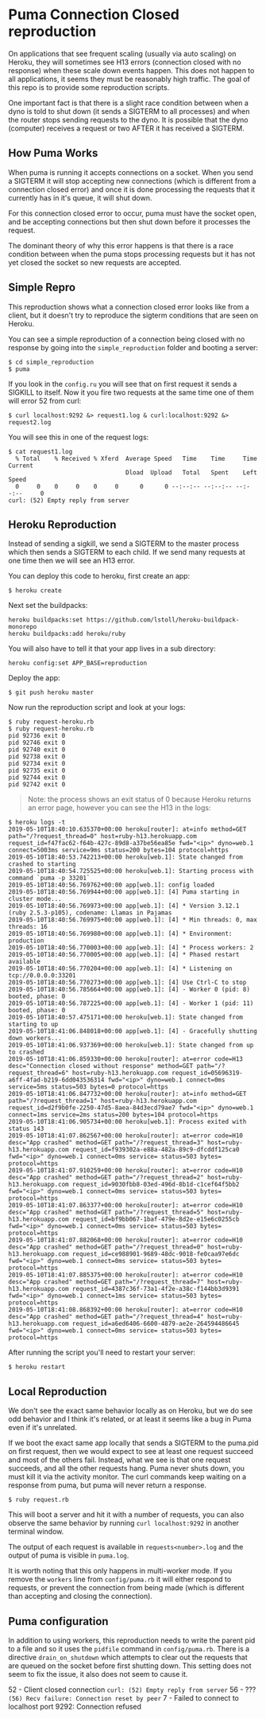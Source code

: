 
# Puma Connection Closed reproduction

On applications that see frequent scaling (usually via auto scaling) on Heroku, they will sometimes see H13 errors (connection closed with no response) when these scale down events happen. This does not happen to all applications, it seems they must be reasonably high traffic. The goal of this repo is to provide some reproduction scripts.

One important fact is that there is a slight race condition between when a dyno is told to shut down (it sends a SIGTERM to all processes) and when the router stops sending requests to the dyno. It is possible that the dyno (computer) receives a request or two AFTER it has received a SIGTERM.


## How Puma Works

When puma is running it accepts connections on a socket. When you send a SIGTERM it will stop accepting new connections (which is different from a connection closed error) and once it is done processing the requests that it currently has in it's queue, it will shut down.

For this connection closed error to occur, puma must have the socket open, and be accepting connections but then shut down before it processes the request.

The dominant theory of why this error happens is that there is a race condition between when the puma stops processing requests but it has not yet closed the socket so new requests are accepted.

## Simple Repro

This reproduction shows what a connection closed error looks like from a client, but it doesn't try to reproduce the sigterm conditions that are seen on Heroku.

You can see a simple reproduction of a connection being closed with no response by going into the `simple_reproduction` folder and booting a server:

```
$ cd simple_reproduction
$ puma
```

If you look in the `config.ru` you will see that on first request it sends a SIGKILL to itself. Now it you fire two requests at the same time one of them will error 52 from curl:


```
$ curl localhost:9292 &> request1.log & curl:localhost:9292 &> request2.log
```

You will see this in one of the request logs:

```
$ cat request1.log
  % Total    % Received % Xferd  Average Speed   Time    Time     Time  Current
                                 Dload  Upload   Total   Spent    Left  Speed
  0     0    0     0    0     0      0      0 --:--:-- --:--:-- --:--:--     0
curl: (52) Empty reply from server
```

## Heroku Reproduction

Instead of sending a sigkill, we send a SIGTERM to the master process which then sends a SIGTERM to each child. If we send many requests at one time then we will see an H13 error.

You can deploy this code to heroku, first create an app:

```
$ heroku create
```

Next set the buildpacks:

```
heroku buildpacks:set https://github.com/lstoll/heroku-buildpack-monorepo
heroku buildpacks:add heroku/ruby
```


You will also have to tell it that your app lives in a sub directory:

```
heroku config:set APP_BASE=reproduction
```

Deploy the app:

```
$ git push heroku master
```

Now run the reproduction script and look at your logs:


```
$ ruby request-heroku.rb
$ ruby request-heroku.rb
pid 92736 exit 0
pid 92746 exit 0
pid 92740 exit 0
pid 92738 exit 0
pid 92734 exit 0
pid 92735 exit 0
pid 92744 exit 0
pid 92742 exit 0
```

> Note: the process shows an exit status of 0 because Heroku returns an error page, however you can see the H13 in the logs:

```
$ heroku logs -t
2019-05-10T18:40:10.635370+00:00 heroku[router]: at=info method=GET path="/?request_thread=0" host=ruby-h13.herokuapp.com request_id=f47fac62-f64b-427c-89d8-a37be56ea85e fwd="<ip>" dyno=web.1 connect=5003ms service=9ms status=200 bytes=104 protocol=https
2019-05-10T18:40:53.742213+00:00 heroku[web.1]: State changed from crashed to starting
2019-05-10T18:40:54.725525+00:00 heroku[web.1]: Starting process with command `puma -p 33201`
2019-05-10T18:40:56.769762+00:00 app[web.1]: config loaded
2019-05-10T18:40:56.769944+00:00 app[web.1]: [4] Puma starting in cluster mode...
2019-05-10T18:40:56.769973+00:00 app[web.1]: [4] * Version 3.12.1 (ruby 2.5.3-p105), codename: Llamas in Pajamas
2019-05-10T18:40:56.769975+00:00 app[web.1]: [4] * Min threads: 0, max threads: 16
2019-05-10T18:40:56.769980+00:00 app[web.1]: [4] * Environment: production
2019-05-10T18:40:56.770003+00:00 app[web.1]: [4] * Process workers: 2
2019-05-10T18:40:56.770005+00:00 app[web.1]: [4] * Phased restart available
2019-05-10T18:40:56.770204+00:00 app[web.1]: [4] * Listening on tcp://0.0.0.0:33201
2019-05-10T18:40:56.770273+00:00 app[web.1]: [4] Use Ctrl-C to stop
2019-05-10T18:40:56.785664+00:00 app[web.1]: [4] - Worker 0 (pid: 8) booted, phase: 0
2019-05-10T18:40:56.787225+00:00 app[web.1]: [4] - Worker 1 (pid: 11) booted, phase: 0
2019-05-10T18:40:57.475171+00:00 heroku[web.1]: State changed from starting to up
2019-05-10T18:41:06.848018+00:00 app[web.1]: [4] - Gracefully shutting down workers...
2019-05-10T18:41:06.937369+00:00 heroku[web.1]: State changed from up to crashed
2019-05-10T18:41:06.859330+00:00 heroku[router]: at=error code=H13 desc="Connection closed without response" method=GET path="/?request_thread=6" host=ruby-h13.herokuapp.com request_id=05696319-a6ff-4fad-b219-6dd043536314 fwd="<ip>" dyno=web.1 connect=0ms service=5ms status=503 bytes=0 protocol=https
2019-05-10T18:41:06.847732+00:00 heroku[router]: at=info method=GET path="/?request_thread=1" host=ruby-h13.herokuapp.com request_id=d2f9b0fe-2250-47d5-8aea-84d3ecd79ae7 fwd="<ip>" dyno=web.1 connect=1ms service=2ms status=200 bytes=104 protocol=https
2019-05-10T18:41:06.905734+00:00 heroku[web.1]: Process exited with status 143
2019-05-10T18:41:07.862567+00:00 heroku[router]: at=error code=H10 desc="App crashed" method=GET path="/?request_thread=3" host=ruby-h13.herokuapp.com request_id=f939302a-e88a-482a-89c9-dfcddf125ca0 fwd="<ip>" dyno=web.1 connect=0ms service= status=503 bytes= protocol=https
2019-05-10T18:41:07.910259+00:00 heroku[router]: at=error code=H10 desc="App crashed" method=GET path="/?request_thread=2" host=ruby-h13.herokuapp.com request_id=9030fbb8-03ed-496d-8b1d-c1cef64f5bb2 fwd="<ip>" dyno=web.1 connect=0ms service= status=503 bytes= protocol=https
2019-05-10T18:41:07.863377+00:00 heroku[router]: at=error code=H10 desc="App crashed" method=GET path="/?request_thread=5" host=ruby-h13.herokuapp.com request_id=bf9bb067-1baf-479e-8d2e-e15e6c0255cb fwd="<ip>" dyno=web.1 connect=0ms service= status=503 bytes= protocol=https
2019-05-10T18:41:07.882068+00:00 heroku[router]: at=error code=H10 desc="App crashed" method=GET path="/?request_thread=0" host=ruby-h13.herokuapp.com request_id=ce988901-9689-48dc-9018-fe0caa97e6dc fwd="<ip>" dyno=web.1 connect=0ms service= status=503 bytes= protocol=https
2019-05-10T18:41:07.885375+00:00 heroku[router]: at=error code=H10 desc="App crashed" method=GET path="/?request_thread=7" host=ruby-h13.herokuapp.com request_id=4387c36f-73a1-4f2e-a38c-f144bb3d9391 fwd="<ip>" dyno=web.1 connect=1ms service= status=503 bytes= protocol=https
2019-05-10T18:41:08.868392+00:00 heroku[router]: at=error code=H10 desc="App crashed" method=GET path="/?request_thread=4" host=ruby-h13.herokuapp.com request_id=a6ed6406-6600-4879-ae2e-264594486645 fwd="<ip>" dyno=web.1 connect=0ms service= status=503 bytes= protocol=https
```

After running the script you'll need to restart your server:

```
$ heroku restart
```

## Local Reproduction

We don't see the exact same behavior locally as on Heroku, but we do see odd behavior and I think it's related, or at least it seems like a bug in Puma even if it's unrelated.

If we boot the exact same app locally that sends a SIGTERM to the puma.pid on first request, then we would expect to see at least one request succeed and most of the others fail. Instead, what we see is that one request succeeds, and all the other requests hang. Puma never shuts down, you must kill it via the activity monitor. The curl commands keep waiting on a response from puma, but puma will never return a response.

```
$ ruby request.rb
```

This will boot a server and hit it with a number of requests, you can also observe the same behavior by running `curl localhost:9292` in another terminal window.

The output of each request is available in `requests<number>.log` and the output of puma is visible in `puma.log`.

It is worth noting that this only happens in multi-worker mode. If you remove the `workers` line from `config/puma.rb` it will either respond to requests, or prevent the connection from being made (which is different than accepting and closing the connection).

## Puma configuration

In addition to using workers, this reproduction needs to write the parent pid to a file and so it uses the `pidfile` command in `config/puma.rb`. There is a directive `drain_on_shutdown` which attempts to clear out the requests that are queued on the socket before first shutting down. This setting does not seem to fix the issue, it also does not seem to cause it.



52 - Client closed connection `curl: (52) Empty reply from server`
56 - ??? `(56) Recv failure: Connection reset by peer`
7  - Failed to connect to localhost port 9292: Connection refused


